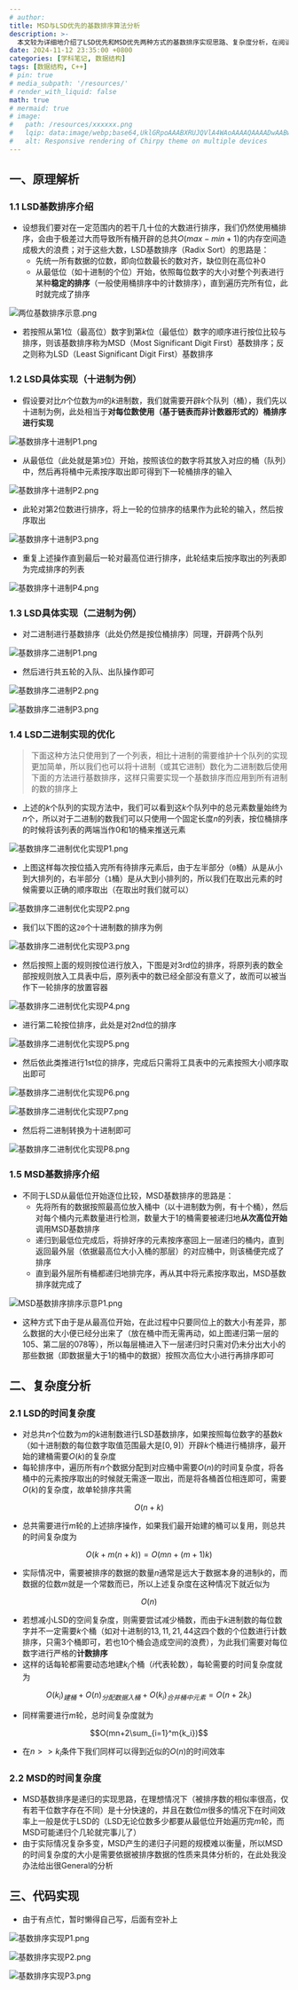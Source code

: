 ```yaml
---
# author:
title: MSD与LSD优先的基数排序算法分析
description: >-
  本文较为详细地介绍了LSD优先和MSD优先两种方式的基数排序实现思路、复杂度分析，在阅读本文之前你需确保自己熟悉桶排序以及计数排序（一种特殊的桶排序）
date: 2024-11-12 23:35:00 +0800
categories: [学科笔记, 数据结构]
tags: [数据结构, C++]
# pin: true
# media_subpath: '/resources/'
# render_with_liquid: false
math: true
# mermaid: true
# image:
#   path: /resources/xxxxxx.png
#   lqip: data:image/webp;base64,UklGRpoAAABXRUJQVlA4WAoAAAAQAAAADwAABwAAQUxQSDIAAAARL0AmbZurmr57yyIiqE8oiG0bejIYEQTgqiDA9vqnsUSI6H+oAERp2HZ65qP/VIAWAFZQOCBCAAAA8AEAnQEqEAAIAAVAfCWkAALp8sF8rgRgAP7o9FDvMCkMde9PK7euH5M1m6VWoDXf2FkP3BqV0ZYbO6NA/VFIAAAA
#   alt: Responsive rendering of Chirpy theme on multiple devices
---
```


## 一、原理解析

### 1.1 LSD基数排序介绍
- 设想我们要对在一定范围内的若干几十位的大数进行排序，我们仍然使用桶排序，会由于极差过大而导致所有桶开辟的总共$O(max-min+1)$的内存空间造成极大的浪费；对于这些大数，LSD基数排序（Radix Sort）的思路是：
	- 先统一所有数据的位数，即向位数最长的数对齐，缺位则在高位补$0$
	- 从最低位（如十进制的个位）开始，依照每位数字的大小对整个列表进行某种**稳定的排序**（一般使用桶排序中的计数排序），直到遍历完所有位，此时就完成了排序

![两位基数排序示意.png](/resources/数据结构/两位基数排序示意.png)

- 若按照从第$1$位（最高位）数字到第$k$位（最低位）数字的顺序进行按位比较与排序，则该基数排序称为MSD（Most Significant Digit First）基数排序；反之则称为LSD（Least Significant Digit First）基数排序

### 1.2 LSD具体实现（十进制为例）
- 假设要对比$n$个位数为$m$的$k$进制数，我们就需要开辟$k$个队列（桶），我们先以十进制为例，此处相当于**对每位数使用（基于链表而非计数器形式的）桶排序进行实现**

![基数排序十进制P1.png](/resources/数据结构/基数排序十进制P1.png)

- 从最低位（此处就是第`3`位）开始，按照该位的数字将其放入对应的桶（队列）中，然后再将桶中元素按序取出即可得到下一轮桶排序的输入

![基数排序十进制P2.png](/resources/数据结构/基数排序十进制P2.png)

- 此轮对第$2$位数进行排序，将上一轮的位排序的结果作为此轮的输入，然后按序取出

![基数排序十进制P3.png](/resources/数据结构/基数排序十进制P3.png)

- 重复上述操作直到最后一轮对最高位进行排序，此轮结束后按序取出的列表即为完成排序的列表

![基数排序十进制P4.png](/resources/数据结构/基数排序十进制P4.png)

### 1.3 LSD具体实现（二进制为例）
- 对二进制进行基数排序（此处仍然是按位桶排序）同理，开辟两个队列

![基数排序二进制P1.png](/resources/数据结构/基数排序二进制P1.png)

- 然后进行共五轮的入队、出队操作即可

![基数排序二进制P2.png](/resources/数据结构/基数排序二进制P2.png)

![基数排序二进制P3.png](/resources/数据结构/基数排序二进制P3.png)

### 1.4 LSD二进制实现的优化

>下面这种方法只使用到了一个列表，相比十进制的需要维护十个队列的实现更加简单，所以我们也可以将十进制（或其它进制）数化为二进制数后使用下面的方法进行基数排序，这样只需要实现一个基数排序而应用到所有进制的数的排序上

- 上述的$k$个队列的实现方法中，我们可以看到这$k$个队列中的总元素数量始终为$n$个，所以对于二进制的数我们可以只使用一个固定长度$n$的列表，按位桶排序的时候将该列表的两端当作$0$和$1$的桶来推送元素

![基数排序二进制优化实现P1.png](/resources/数据结构/基数排序二进制优化实现P1.png)

- 上图这样每次按位插入完所有待排序元素后，由于左半部分（`0`桶）从是从小到大排列的，右半部分（`1`桶）是从大到小排列的，所以我们在取出元素的时候需要以正确的顺序取出（在取出时我们就可以）

![基数排序二进制优化实现P2.png](/resources/数据结构/基数排序二进制优化实现P2.png)

- 我们以下图的这`20`个十进制数的排序为例

![基数排序二进制优化实现P3.png](/resources/数据结构/基数排序二进制优化实现P3.png)

- 然后按照上面的规则按位进行放入，下图是对3rd位的排序，将原列表的数全部按规则放入工具表中后，原列表中的数已经全部没有意义了，故而可以被当作下一轮排序的放置容器

![基数排序二进制优化实现P4.png](/resources/数据结构/基数排序二进制优化实现P4.png)

- 进行第二轮按位排序，此处是对2nd位的排序

![基数排序二进制优化实现P5.png](/resources/数据结构/基数排序二进制优化实现P5.png)

- 然后依此类推进行1st位的排序，完成后只需将工具表中的元素按照大小顺序取出即可

![基数排序二进制优化实现P6.png](/resources/数据结构/基数排序二进制优化实现P6.png)

![基数排序二进制优化实现P7.png](/resources/数据结构/基数排序二进制优化实现P7.png)

- 然后将二进制转换为十进制即可

![基数排序二进制优化实现P8.png](/resources/数据结构/基数排序二进制优化实现P8.png)

### 1.5 MSD基数排序介绍
- 不同于LSD从最低位开始逐位比较，MSD基数排序的思路是：
	- 先将所有的数据按照最高位放入桶中（以十进制数为例，有十个桶），然后对每个桶内元素数量进行检测，数量大于$1$的桶需要被递归地**从次高位开始**调用MSD基数排序
	- 递归到最低位完成后，将排好序的元素按序塞回上一层递归的桶内，直到返回最外层（依据最高位大小入桶的那层）的对应桶中，则该桶便完成了排序
	- 直到最外层所有桶都递归地排完序，再从其中将元素按序取出，MSD基数排序就完成了

![MSD基数排序排序示意P1.png](/resources/数据结构/MSD基数排序排序示意P1.png)

- 这种方式下由于是从最高位开始，在此过程中只要同位上的数大小有差异，那么数据的大小便已经分出来了（放在桶中而无需再动，如上图递归第一层的105、第二层的078等），所以每层桶进入下一层递归时只需对仍未分出大小的那些数据（即数据量大于$1$的桶中的数据）按照次高位大小进行再排序即可

## 二、复杂度分析

### 2.1 LSD的时间复杂度
- 对总共$n$个位数为$m$的$k$进制数进行LSD基数排序，如果按照每位数字的基数$k$（如十进制数的每位数字取值范围最大是$[0,9]$）开辟$k$个桶进行桶排序，最开始的建桶需要$O(k)$的复杂度
- 每轮排序中，遍历所有$n$个数据分配到对应桶中需要$O(n)$的时间复杂度，将各桶中的元素按序取出的时候就无需逐一取出，而是将各桶首位相连即可，需要$O(k)$的复杂度，故单轮排序共需

$$O(n+k)$$

- 总共需要进行$m$轮的上述排序操作，如果我们最开始建的桶可以复用，则总共的时间复杂度为

$$O(k+m(n+k))=O(mn+(m+1)k)$$

- 实际情况中，需要被排序的数据的数量$n$通常是远大于数据本身的进制$k$的，而数据的位数$m$就是一个常数而已，所以上述复杂度在这种情况下就近似为

$$O(n)$$

- 若想减小LSD的空间复杂度，则需要尝试减少桶数，而由于$k$进制数的每位数字并不一定需要$k$个桶（如对十进制的$13,11,21,44$这四个数的个位数进行计数排序，只需$3$个桶即可，若也$10$个桶会造成空间的浪费），为此我们需要对每位数字进行严格的**计数排序**
- 这样的话每轮都需要动态地建$k_i$个桶（$i$代表轮数），每轮需要的时间复杂度就为

$$O(k_i)_{建桶}+O(n)_{分配数据入桶}+O(k_i)_{合并桶中元素}=O(n+2k_i)$$

- 同样需要进行$m$轮，总时间复杂度就为

$$O(mn+2\sum_{i=1}^m{k_i})$$

- 在$n>>k_i$条件下我们同样可以得到近似的$O(n)$的时间效率

### 2.2 MSD的时间复杂度
- MSD基数排序是递归的实现思路，在理想情况下（被排序数的相似率很高，仅有若干位数字存在不同）是十分快速的，并且在数位$m$很多的情况下在时间效率上一般是优于LSD的（LSD无论位数多少都要从最低位开始遍历完$m$轮，而MSD可能递归个几轮就完事儿了）
- 由于实际情况复杂多变，MSD产生的递归子问题的规模难以衡量，所以MSD的时间复杂度的大小是需要依据被排序数据的性质来具体分析的，在此处我没办法给出很General的分析

## 三、代码实现
- 由于有点忙，暂时懒得自己写，后面有空补上

![基数排序实现P1.png](/resources/数据结构/基数排序实现P1.png)

![基数排序实现P2.png](/resources/数据结构/基数排序实现P2.png)

![基数排序实现P3.png](/resources/数据结构/基数排序实现P3.png)